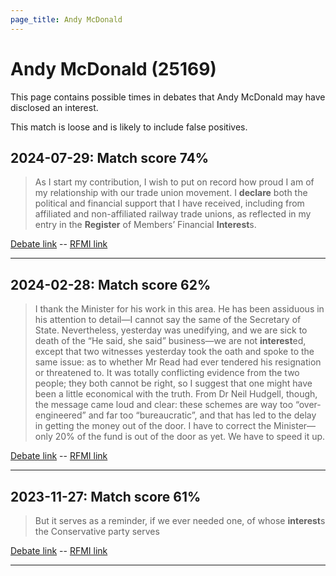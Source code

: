 ```yaml
---
page_title: Andy McDonald
---
```


# Andy McDonald  (25169)

This page contains possible times in debates that Andy McDonald may have disclosed an interest.

This match is loose and is likely to include false positives. 



## 2024-07-29: Match score 74%

>As I start my contribution, I wish to put on record how proud I am of my relationship with our trade union movement. I **declare** both the political and financial support that I have received, including from affiliated and non-affiliated railway trade unions, as reflected in my entry in the **Register** of Members’ Financial **Interest**s.

[Debate link](https://www.theyworkforyou.com/debates/?id=2024-07-29c.1080.1)  --  [RFMI link](https://www.theyworkforyou.com/mp/25169/register)


---



## 2024-02-28: Match score 62%

>I thank the Minister for his work in this area. He has been assiduous in his attention to detail—I cannot say the same of the Secretary of State. Nevertheless, yesterday was unedifying, and we are sick to death of the “He said, she said” business—we are not **interest**ed, except that two witnesses yesterday took the oath and spoke to the same issue: as to whether Mr Read had ever tendered his resignation or threatened to. It was totally conflicting evidence from the two people; they both cannot be right, so I suggest that one might have been a little economical with the truth. From Dr Neil Hudgell, though, the message came loud and clear: these schemes are way too “over-engineered” and far too “bureaucratic”, and that has led to the delay in getting the money out of the door. I have to correct the Minister—only 20% of the fund is out of the door as yet. We have to speed it up.

[Debate link](https://www.theyworkforyou.com/debates/?id=2024-02-28a.338.0)  --  [RFMI link](https://www.theyworkforyou.com/mp/25169/register)


---



## 2023-11-27: Match score 61%

>But it serves as a reminder, if we ever needed one, of whose **interest**s the Conservative party serves

[Debate link](https://www.theyworkforyou.com/debates/?id=2023-11-27a.613.0)  --  [RFMI link](https://www.theyworkforyou.com/mp/25169/register)


---

